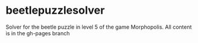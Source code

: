 # beetlepuzzlesolver
Solver for the beetle puzzle in level 5 of the game Morphopolis. 
All content is in the gh-pages branch
